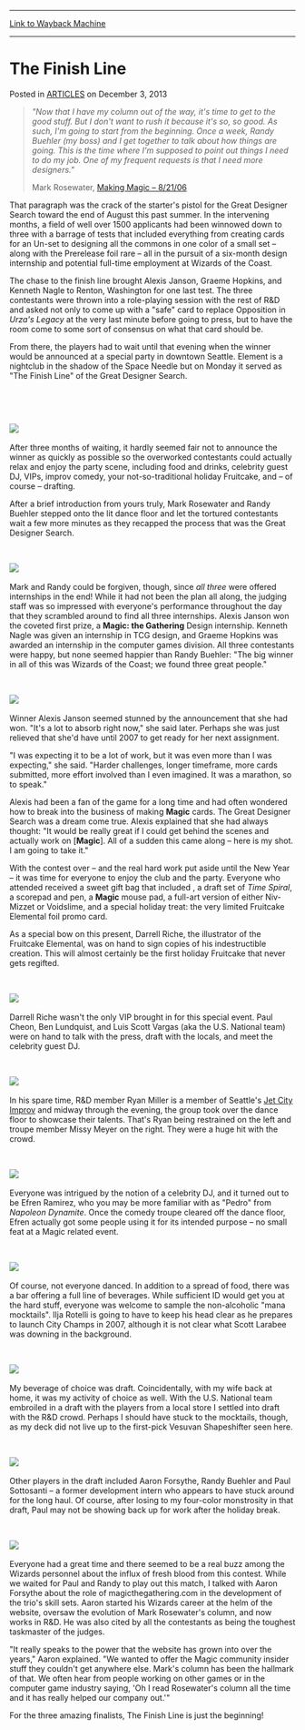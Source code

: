 
---
[Link to Wayback Machine](https://web.archive.org/web/20160505120640/http://magic.wizards.com/en/articles/archive/finish-line-2013-12-03)

[_metadata_:description]:- "`Now that I have my column out of the way, it's time to get to the good stuff. But I don't want to rush it because it's so, so good. As such, I'm going to start from the beginning. Once a week, Randy Buehler (my boss) and I get together to talk about how things are going. This is the time where I'm supposed to point out things I need to do my job. One of my frequent requests is that I need more designers.` Mark Rosewater, Making Magic – 8/21/06"
[_metadata_:generator]:- "Drupal 7 (http://drupal.org)"
[_metadata_:node]:- "117946"
[_metadata_:publish_date]:- "2013-12-03"
[_metadata_:source]:- "div-main-content"
[_metadata_:title]:- "The Finish Line"
[_metadata_:wayback_capture_timestamp]:- "2016-05-05 12:06:40"
[_metadata_:wayback_raw_url]:- "https://web.archive.org/web/20160505120640id_/http://magic.wizards.com/en/articles/archive/finish-line-2013-12-03"
[_metadata_:wayback_url]:- "http://magic.wizards.com/en/articles/archive/finish-line-2013-12-03"
---


The Finish Line
===============



 Posted in [ARTICLES](/en/articles)
 on December 3, 2013 











> *"Now that I have my column out of the way, it's time to get to the good stuff. But I don't want to rush it because it's so, so good. As such, I'm going to start from the beginning. Once a week, Randy Buehler (my boss) and I get together to talk about how things are going. This is the time where I'm supposed to point out things I need to do my job. One of my frequent requests is that I need more designers."*  
> 
> Mark Rosewater, [Making Magic – 8/21/06](http://archive.wizards.com/Magic/Magazine/Article.aspx?x=mtgcom/daily/mr242)


That paragraph was the crack of the starter's pistol for the Great Designer Search toward the end of August this past summer. In the intervening months, a field of well over 1500 applicants had been winnowed down to three with a barrage of tests that included everything from creating cards for an Un-set to designing all the commons in one color of a small set – along with the Prerelease foil rare – all in the pursuit of a six-month design internship and potential full-time employment at Wizards of the Coast.


The chase to the finish line brought Alexis Janson, Graeme Hopkins, and Kenneth Nagle to Renton, Washington for one last test. The three contestants were thrown into a role-playing session with the rest of R&D and asked not only to come up with a "safe" card to replace Opposition in *Urza's Legacy* at the very last minute before going to press, but to have the room come to some sort of consensus on what that card should be.


From there, the players had to wait until that evening when the winner would be announced at a special party in downtown Seattle. Element is a nightclub in the shadow of the Space Needle but on Monday it served as "The Finish Line" of the Great Designer Search.


 


 


![](https://media.wizards.com/legacy/magic/images/mtgcom/thefinishline/invitation.jpg)
 


After three months of waiting, it hardly seemed fair not to announce the winner as quickly as possible so the overworked contestants could actually relax and enjoy the party scene, including food and drinks, celebrity guest DJ, VIPs, improv comedy, your not-so-traditional holiday Fruitcake, and – of course – drafting.


After a brief introduction from yours truly, Mark Rosewater and Randy Buehler stepped onto the lit dance floor and let the tortured contestants wait a few more minutes as they recapped the process that was the Great Designer Search.


 


![](https://web.archive.org/web/20160602081717im_/http://archive.wizards.com/magic/images/mtgcom/TheFinishLine/Announcement.jpg)
 


Mark and Randy could be forgiven, though, since *all three* were offered internships in the end! While it had not been the plan all along, the judging staff was so impressed with everyone's performance throughout the day that they scrambled around to find all three internships. Alexis Janson won the coveted first prize, a **Magic: the Gathering** Design internship. Kenneth Nagle was given an internship in TCG design, and Graeme Hopkins was awarded an internship in the computer games division. All three contestants were happy, but none seemed happier than Randy Buehler: "The big winner in all of this was Wizards of the Coast; we found three great people."


 


![](https://media.wizards.com/legacy/magic/images/mtgcom/thefinishline/finalists.jpg)
 


Winner Alexis Janson seemed stunned by the announcement that she had won. "It's a lot to absorb right now," she said later. Perhaps she was just relieved that she'd have until 2007 to get ready for her next assignment.


"I was expecting it to be a lot of work, but it was even more than I was expecting," she said. "Harder challenges, longer timeframe, more cards submitted, more effort involved than I even imagined. It was a marathon, so to speak."


Alexis had been a fan of the game for a long time and had often wondered how to break into the business of making **Magic**  cards. The Great Designer Search was a dream come true. Alexis explained that she had always thought: "It would be really great if I could get behind the scenes and actually work on [**Magic**]. All of a sudden this came along – here is my shot. I am going to take it."


With the contest over – and the real hard work put aside until the New Year – it was time for everyone to enjoy the club and the party. Everyone who attended received a sweet gift bag that included , a draft set of *Time Spiral*, a scorepad and pen, a **Magic**  mouse pad, a full-art version of either Niv-Mizzet or Voidslime, and a special holiday treat: the very limited Fruitcake Elemental foil promo card.


As a special bow on this present, Darrell Riche, the illustrator of the Fruitcake Elemental, was on hand to sign copies of his indestructible creation. This will almost certainly be the first holiday Fruitcake that never gets regifted.


 


![](https://web.archive.org/web/20160602081717im_/http://archive.wizards.com/magic/images/mtgcom/TheFinishLine/RicheElemental.jpg)
 


Darrell Riche wasn't the only VIP brought in for this special event. Paul Cheon, Ben Lundquist, and Luis Scott Vargas (aka the U.S. National team) were on hand to talk with the press, draft with the locals, and meet the celebrity guest DJ.


 


![](https://web.archive.org/web/20160602081717im_/http://archive.wizards.com/magic/images/mtgcom/TheFinishLine/USTeamPosed.jpg)
 


In his spare time, R&D member Ryan Miller is a member of Seattle's [Jet City Improv](http://www.jetcityimprov.com) and midway through the evening, the group took over the dance floor to showcase their talents. That's Ryan being restrained on the left and troupe member Missy Meyer on the right. They were a huge hit with the crowd.


 


![](https://media.wizards.com/legacy/magic/images/mtgcom/thefinishline/improv2.jpg)
 


Everyone was intrigued by the notion of a celebrity DJ, and it turned out to be Efren Ramirez, who you may be more familiar with as "Pedro" from *Napoleon Dynamite*. Once the comedy troupe cleared off the dance floor, Efren actually got some people using it for its intended purpose – no small feat at a Magic related event.


 


![](https://web.archive.org/web/20160602081720im_/http://archive.wizards.com/magic/images/mtgcom/TheFinishLine/RamirezDJ.jpg)
 


Of course, not everyone danced. In addition to a spread of food, there was a bar offering a full line of beverages. While sufficient ID would get you at the hard stuff, everyone was welcome to sample the non-alcoholic "mana mocktails". Ilja Rotelli is going to have to keep his head clear as he prepares to launch City Champs in 2007, although it is not clear what Scott Larabee was downing in the background.


 


![](https://media.wizards.com/legacy/magic/images/mtgcom/thefinishline/manamocktails.jpg)
 


My beverage of choice was draft. Coincidentally, with my wife back at home, it was my activity of choice as well. With the U.S. National team embroiled in a draft with the players from a local store I settled into draft with the R&D crowd. Perhaps I should have stuck to the mocktails, though, as my deck did not live up to the first-pick Vesuvan Shapeshifter seen here.


 


![](https://web.archive.org/web/20160602081720im_/http://archive.wizards.com/magic/images/mtgcom/TheFinishLine/BDMDrafting.jpg)
 


Other players in the draft included Aaron Forsythe, Randy Buehler and Paul Sottosanti – a former development intern who appears to have stuck around for the long haul. Of course, after losing to my four-color monstrosity in that draft, Paul may not be showing back up for work after the holiday break.


 


![](https://media.wizards.com/legacy/magic/images/mtgcom/thefinishline/sottosantibuehlerplaying.jpg)
 


Everyone had a great time and there seemed to be a real buzz among the Wizards personnel about the influx of fresh blood from this contest. While we waited for Paul and Randy to play out this match, I talked with Aaron Forsythe about the role of magicthegathering.com in the development of the trio's skill sets. Aaron started his Wizards career at the helm of the website, oversaw the evolution of Mark Rosewater's column, and now works in R&D. He was also cited by all the contestants as being the toughest taskmaster of the judges.


"It really speaks to the power that the website has grown into over the years," Aaron explained. "We wanted to offer the Magic community insider stuff they couldn't get anywhere else. Mark's column has been the hallmark of that. We often hear from people working on other games or in the computer game industry saying, 'Oh I read Rosewater's column all the time and it has really helped our company out.'"


For the three amazing finalists, The Finish Line is just the beginning!







